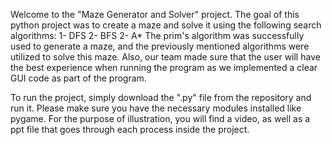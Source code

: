 Welcome to the "Maze Generator and Solver" project. 
The goal of this python project was to create a maze and solve it using the following search algorithms:
1- DFS
2- BFS
2- A*
The prim's algorithm was successfully used to generate a maze, and the previously mentioned algorithms were utilized to solve this maze.
Also, our team made sure that the user will have the best experience when running the program as we implemented a clear GUI code as part of the program.

To run the project, simply download the ".py" file from the repository and run it. Please make sure you have the necessary modules installed like pygame.
For the purpose of illustration, you will find a video, as well as a ppt file that goes through each process inside the project.
